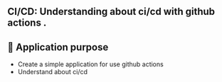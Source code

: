 ## CI/CD: Understanding about ci/cd with github actions  .

## :pushpin: Application purpose
- Create a simple application for use github actions
- Understand about ci/cd
